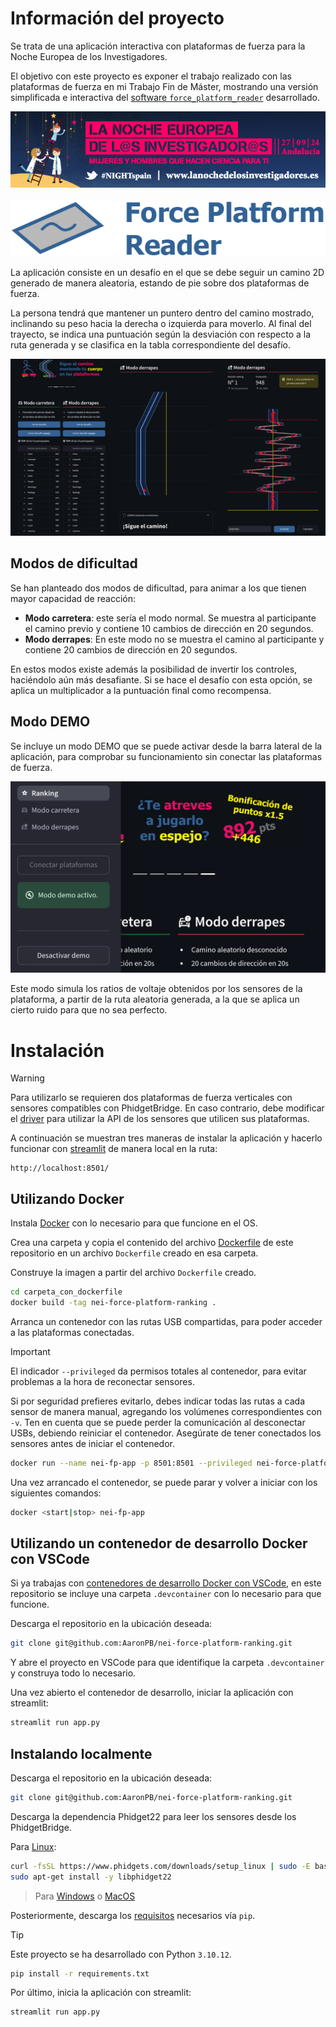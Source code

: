 # Información del proyecto

Se trata de una aplicación interactiva con plataformas de fuerza para la Noche Europea de los Investigadores.

El objetivo con este proyecto es exponer el trabajo realizado con las plataformas de fuerza en mi Trabajo Fin de Máster, mostrando una versión simplificada e interactiva del [software `force_platform_reader`](https://github.com/AaronPB/force_platform) desarrollado.

<p align="center">
  <a href="https://lanochedelosinvestigadores.fundaciondescubre.es/" target="_blank"><img alt="NEI 2024 information" src="images/nei_almeria_2024.jpg"></a>
  <br>
  <br>
  <a href="https://github.com/AaronPB/force_platform"><img alt="Force platform reader logo" src="images/force_platform_logo.png"></a>
</p>

La aplicación consiste en un desafío en el que se debe seguir un camino 2D generado de manera aleatoria, estando de pie sobre dos plataformas de fuerza.

La persona tendrá que mantener un puntero dentro del camino mostrado, inclinando su peso hacia la derecha o izquierda para moverlo. Al final del trayecto, se indica una puntuación según la desviación con respecto a la ruta generada y se clasifica en la tabla correspondiente del desafío.

![alt text](images/project_app.jpg)

## Modos de dificultad

Se han planteado dos modos de dificultad, para animar a los que tienen mayor capacidad de reacción:
- **Modo carretera**: este sería el modo normal. Se muestra al participante el camino previo y contiene 10 cambios de dirección en 20 segundos.
- **Modo derrapes**: En este modo no se muestra el camino al participante y contiene 20 cambios de dirección en 20 segundos.

En estos modos existe además la posibilidad de invertir los controles, haciéndolo aún más desafiante. Si se hace el desafío con esta opción, se aplica un multiplicador a la puntuación final como recompensa.

## Modo DEMO

Se incluye un modo DEMO que se puede activar desde la barra lateral de la aplicación, para comprobar su funcionamiento sin conectar las plataformas de fuerza.

![alt text](images/project_app_demo.png)

Este modo simula los ratios de voltaje obtenidos por los sensores de la plataforma, a partir de la ruta aleatoria generada, a la que se aplica un cierto ruido para que no sea perfecto.

# Instalación

> [!WARNING]
> Para utilizarlo se requieren dos plataformas de fuerza verticales con sensores compatibles con PhidgetBridge. En caso contrario, debe modificar el [driver](src/handlers/drivers/phidgetLoadCell.py) para utilizar la API de los sensores que utilicen sus plataformas.

A continuación se muestran tres maneras de instalar la aplicación y hacerlo funcionar con [streamlit](https://streamlit.io/) de manera local en la ruta:

```
http://localhost:8501/
```

## Utilizando Docker

Instala [Docker](https://www.docker.com/products/docker-desktop/) con lo necesario para que funcione en el OS.

Crea una carpeta y copia el contenido del archivo [Dockerfile](Dockerfile) de este repositorio en un archivo `Dockerfile` creado en esa carpeta.

Construye la imagen a partir del archivo `Dockerfile` creado.

```bash
cd carpeta_con_dockerfile
docker build -tag nei-force-platform-ranking .
```

Arranca un contenedor con las rutas USB compartidas, para poder acceder a las plataformas conectadas.

> [!IMPORTANT]
> El indicador `--privileged` da permisos totales al contenedor, para evitar problemas a la hora de reconectar sensores.
>
> Si por seguridad prefieres evitarlo, debes indicar todas las rutas a cada sensor de manera manual, agregando los volúmenes correspondientes con `-v`. Ten en cuenta que se puede perder la comunicación al desconectar USBs, debiendo reiniciar el contenedor. Asegúrate de tener conectados los sensores antes de iniciar el contenedor.

```bash
docker run --name nei-fp-app -p 8501:8501 --privileged nei-force-platform-ranking
```

Una vez arrancado el contenedor, se puede parar y volver a iniciar con los siguientes comandos:

```bash
docker <start|stop> nei-fp-app
```

## Utilizando un contenedor de desarrollo Docker con VSCode

Si ya trabajas con [contenedores de desarrollo Docker con VSCode](https://code.visualstudio.com/docs/devcontainers/containers), en este repositorio se incluye una carpeta `.devcontainer` con lo necesario para que funcione.

Descarga el repositorio en la ubicación deseada:

```bash
git clone git@github.com:AaronPB/nei-force-platform-ranking.git
```

Y abre el proyecto en VSCode para que identifique la carpeta `.devcontainer` y construya todo lo necesario.

Una vez abierto el contenedor de desarrollo, iniciar la aplicación con streamlit:

```bash
streamlit run app.py
```

## Instalando localmente

Descarga el repositorio en la ubicación deseada:

```bash
git clone git@github.com:AaronPB/nei-force-platform-ranking.git
```

Descarga la dependencia Phidget22 para leer los sensores desde los PhidgetBridge.

Para [Linux](https://www.phidgets.com/docs/OS_-_Linux#Quick_Downloads):

```bash
curl -fsSL https://www.phidgets.com/downloads/setup_linux | sudo -E bash - &&\
sudo apt-get install -y libphidget22
```

> Para [Windows](https://www.phidgets.com/docs/OS_-_Windows#Quick_Downloads) o [MacOS](https://www.phidgets.com/docs/OS_-_macOS#Quick_Downloads)

Posteriormente, descarga los [requisitos](requirements.txt) necesarios vía `pip`.

> [!TIP]
> Este proyecto se ha desarrollado con Python `3.10.12`.

```bash
pip install -r requirements.txt
```

Por último, inicia la aplicación con streamlit:

```bash
streamlit run app.py
```
